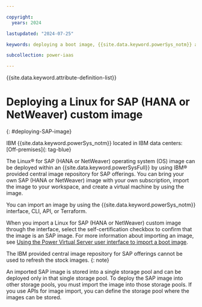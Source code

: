 ```yaml
---

copyright:
  years: 2024

lastupdated: "2024-07-25"

keywords: deploying a boot image, {{site.data.keyword.powerSys_notm}} as a service, private cloud, how-to

subcollection: power-iaas

---
```


{{site.data.keyword.attribute-definition-list}}

# Deploying a Linux for SAP (HANA or NetWeaver) custom image
{: #deploying-SAP-image}


IBM {{site.data.keyword.powerSys_notm}} located in IBM data centers: [Off-premises]{: tag-blue}


The Linux&reg; for SAP (HANA or NetWeaver) operating system (OS) image can be deployed within an {{site.data.keyword.powerSysFull}} by using IBM&reg; provided central image repository for SAP offerings. You can bring your own SAP (HANA or NetWeaver) image with your own subscription, import the image to your workspace, and create a virtual machine by using the image.


You can import an image by using the {{site.data.keyword.powerSys_notm}} interface, CLI, API, or Terraform.

When you import a Linux for SAP (HANA or NetWeaver) custom image through the interface, select the self-certification checkbox to confirm that the image is an SAP image. For more information about importing an image, see [Using the Power Virtual Server user interface to import a boot image](/docs/power-iaas?topic=power-iaas-importing-boot-image#console-import-image).



The IBM provided central image repository for SAP offerings cannot be used to refresh the stock images.
{: note}

An imported SAP image is stored into a single storage pool and can be deployed only in that single storage pool. To deploy the SAP image into other storage pools, you must import the image into those storage pools. If you use APIs for image import, you can define the storage pool where the images can be stored.




